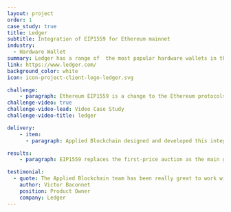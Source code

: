```yaml
---
layout: project
order: 1
case_study: true
title: Ledger
subtitle: Integration of EIP1559 for Ethereum mainnet
industry:
  - Hardware Wallet
summary: Ledger has a range of  the most popular hardware wallets in the industry, with  over 2M users in 165 countries. These store a user’s private key enabling them to hold cryptocurrency and sign transactions securely. Ledger provides two different models, the Nano S Plus and Nano X, the latter connecting through Bluetooth,  and both of these  support over 5,500 digital assets. The hardware wallets come equipped with the Ledger Live app, that allows users to buy, sell, own, and invest their crypto assets.
link: https://www.ledger.com/
background_color: white
icon: icon-project-client-logo-ledger.svg

challenge:
    - paragraph: Ethereum EIP1559 is a change to the Ethereum protocols that allows the user to pay a high gas fee in order for their transaction to be prioritised (or a lower one, for lower priority and longer processing time). Ledger commissioned Applied Blockchain to add support for Ethereum’s EIP1559 in the Ledger live app. With this integration, both the Ledger Live Desktop and Ledger Live Mobile apps allow users to utilise EIP1559 transactions on  Ethereum.
challenge-video: true
challenge-video-lead: Video Case Study
challenge-video-title: ledger

delivery:
    - item:
      - paragraph: Applied Blockchain designed and developed this integration in collaboration with the Ledger Live app product team. The changes were implemented in the transaction generation and signing logic.

results:
    - paragraph: EIP1559 replaces the first-price auction as the main gas fee calculation and embeds an average price for Ethereum transactions. As Ethereum is one of the most popular cryptocurrencies in the Ledger Live app, this feature was highly anticipated by the platform’s users.

testimonial:
  - quote: The Applied Blockchain team has been really great to work with on this project, and we highly recommend them. All the project management side of this was taken care of by them and they were very professional at every stage. They gave us a clear roadmap and vision as to how to deliver this change, ensuring the project ran extremely smoothly. This freed up a lot of time on our side for us to focus on the quality and product side of things, and it was easy working with them to adapt the project around the feedback we received from our users.  
    author: Victor Baconnet
    position: Product Owner
    company: Ledger
---
```

